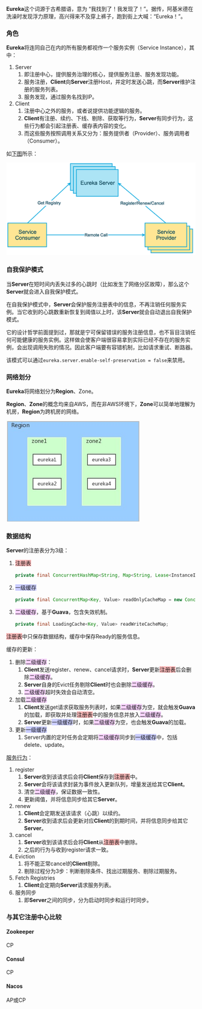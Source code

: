 **Eureka**这个词源于古希腊语，意为 “我找到了！我发现了！”。据传，阿基米德在洗澡时发现浮力原理，高兴得来不及穿上裤子，跑到街上大喊：“Eureka！”。



### 角色

**Eureka**将连同自己在内的所有服务都视作一个服务实例（Service Instance），其中：

1. Server
   1. 即注册中心，提供服务治理的核心，提供服务注册、服务发现功能。
   2. 服务注册，**Client**向**Server**注册Host，并定时发送心跳，而**Server**维护注册的服务列表。
   3. 服务发现，通过服务名找到IP。
2. Client
   1. 注册中心之外的服务，或者说提供功能逻辑的服务。
   2. **Client**有注册、续约、下线、剔除、获取等行为，**Server**有同步行为，这些行为都会引起注册表、缓存表内容的变化。
   3. 而这些服务按照调用关系又分为：服务提供者（Provider）、服务调用者（Consumer）。

如[下图](https://blog.csdn.net/qiansg123/article/details/80127590)所示：

![](../images/6/eureka-roles.jpg)



### 自我保护模式

当**Server**在短时间内丢失过多的心跳时（比如发生了网络分区故障），那么这个**Server**就会进入自我保护模式。

在自我保护模式中，**Server**会保护服务注册表中的信息，不再注销任何服务实例。当它收到的心跳数重新恢复到阈值以上时，该**Server**就会自动退出自我保护模式。

它的设计哲学前面提到过，那就是宁可保留错误的服务注册信息，也不盲目注销任何可能健康的服务实例。这样做会使客户端很容易拿到实际已经不存在的服务实例，会出现调用失败的情况。因此客户端要有容错机制，比如请求重试、断路器。

该模式可以通过`eureka.server.enable-self-preservation = false`来禁用。



### 网络划分

**Eureka**将网络划分为**Region**、Zone。

**Region**、**Zone**的概念均来自AWS，而在非AWS环境下，**Zone**可以简单地理解为机房，**Region**为跨机房的网络。

![](../images/6/eureka-region-zone.jpg)



### 数据结构

**Server**的注册表分为3级：

1. <span style=background:#ffb8b8>注册表</span>

   ```java
   private final ConcurrentHashMap<String, Map<String, Lease<InstanceInfo>>> registry = new ConcurrentHashMap<>();
   ```

2. <span style=background:#c9ccff>一级缓存</span>

   ```java
   private final ConcurrentMap<Key, Value> readOnlyCacheMap = new ConcurrentHashMap<>();
   ```

3. <span style=background:#f8d2ff>二级缓存</span>，基于**Guava**，包含失效机制。

   ```java
   private final LoadingCache<Key, Value> readWriteCacheMap;
   ```

<span style=background:#ffb8b8>注册表</span>中只保存数据结构，缓存中保存Ready的服务信息。

缓存的更新：

1. 删除<span style=background:#f8d2ff>二级缓存</span>：
   1. **Client**发送register、renew、cancel请求时，**Server**更新<span style=background:#ffb8b8>注册表</span>后会删除<span style=background:#f8d2ff>二级缓存</span>。
   2. **Server**自身的Evict任务剔除**Client**时也会删除<span style=background:#f8d2ff>二级缓存</span>。
   3. <span style=background:#f8d2ff>二级缓存</span>超时失效会自动清空。
2. 加载<span style=background:#f8d2ff>二级缓存</span>
   1. **Client**发送get请求获取服务列表时，如果<span style=background:#f8d2ff>二级缓存</span>为空，就会触发**Guava**的加载，即获取并处理<span style=background:#ffb8b8>注册表</span>中的服务信息并放入<span style=background:#f8d2ff>二级缓存</span>。
   2. **Server**更新<span style=background:#c9ccff>一级缓存</span>时，如果<span style=background:#f8d2ff>二级缓存</span>为空，也会触发**Guava**的加载。
3. 更新<span style=background:#c9ccff>一级缓存</span>
   1. Server内置的定时任务会定期将<span style=background:#f8d2ff>二级缓存</span>同步到<span style=background:#c9ccff>一级缓存</span>中，包括delete、update。

[服务行为](https://developer.aliyun.com/article/740352?accounttraceid=a86103375a534931a28af14f461ab194teoe)：

1. register
   1. **Server**收到该请求后会将**Client**保存到<span style=background:#ffb8b8>注册表</span>中。
   2. **Server**会将该请求封装为事件放入更新队列，增量发送给其它**Client**。
   3. 清空<span style=background:#f8d2ff>二级缓存</span>，保证数据一致性。
   4. 更新阈值，并将信息同步给其它**Server**。
2. renew
   1. **Client**会定期发送该请求（心跳）以续约。
   2. **Server**收到请求后会更新对应**Client**的到期时间，并将信息同步给其它**Server**。
3. cancel
   1. **Server**收到该请求后会将**Client**从<span style=background:#ffb8b8>注册表</span>中删除。
   2. 之后的行为与收到register请求一致。
4. Eviction
   1. 将不能正常cancel的**Client**剔除。
   2. 剔除过程分为3步：判断剔除条件、找出过期服务、剔除过期服务。
5. Fetch Registries
   1. **Client**会定期向**Server**请求服务列表。
6. 服务同步
   1. 即**Server**之间的同步，分为启动时同步和运行时同步。



### 与其它注册中心比较

#### Zookeeper

CP

#### Consul

CP

#### Nacos

AP或CP



